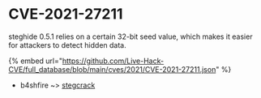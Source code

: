 # CVE-2021-27211

steghide 0.5.1 relies on a certain 32-bit seed value, which makes it easier for attackers to detect hidden data.

{% embed url="https://github.com/Live-Hack-CVE/full_database/blob/main/cves/2021/CVE-2021-27211.json" %}


* b4shfire ~> [stegcrack](https://www.alice-snow.ru/2021/database/cve-2021-27211/stegcrack-b4shfire)